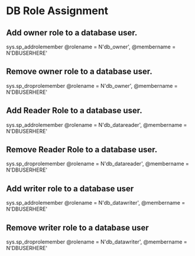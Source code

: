 # DB Role Assignment

## Add owner role to a database user.
sys.sp_addrolemember @rolename = N'db_owner', @membername = N'DBUSERHERE'

## Remove owner role to a database user.
sys.sp_droprolemember @rolename = N'db_owner', @membername = N'DBUSERHERE'

## Add Reader Role to a database user.
sys.sp_addrolemember @rolename = N'db_datareader', @membername = N'DBUSERHERE'

## Remove Reader Role to a database user.
sys.sp_droprolemember @rolename = N'db_datareader', @membername = N'DBUSERHERE'

## Add writer role to a database user
sys.sp_addrolemember @rolename = N'db_datawriter', @membername = N'DBUSERHERE'

## Remove writer role to a database user
sys.sp_droprolemember @rolename = N'db_datawriter', @membername = N'DBUSERHERE'
